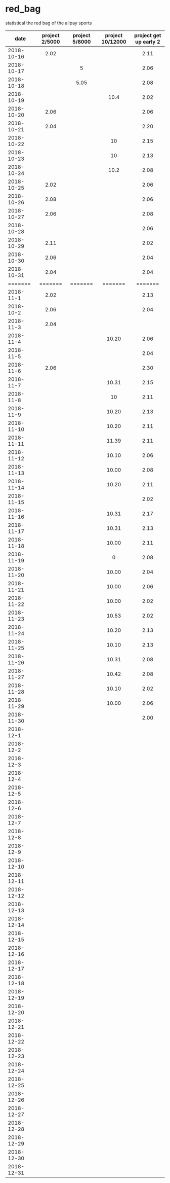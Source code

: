 # red_bag
statistical the red bag of the alipay sports



| date              | project 2/5000 |  project 5/8000  | project 10/12000   |  project get up early 2 |
| --------          | :-----:       | :----:          | :----:            |      :----:     |
| 2018-10-16        |  2.02       |                |                   |      2.11       |
| 2018-10-17        |            |  5               |                   |      2.06       |
| 2018-10-18        |            |  5.05            |                   |      2.08       |
| 2018-10-19        |            |                 |     10.4           |      2.02       |
| 2018-10-20        |   2.06      |                 |                   |      2.06       |
| 2018-10-21        |   2.04      |                 |                   |      2.20       |
| 2018-10-22        |             |                  |      10          |      2.15       |
| 2018-10-23        |             |                  |      10          |      2.13       |
| 2018-10-24        |             |                  |      10.2        |     2.08        |
| 2018-10-25        |      2.02   |                  |                  |     2.06        |
| 2018-10-26        |     2.08    |                  |                  |     2.06        |
| 2018-10-27        |       2.06  |                  |                  |     2.08        |
| 2018-10-28        |             |                  |                  |     2.06        |
| 2018-10-29        |     2.11    |                  |                  |    2.02         |
| 2018-10-30        |     2.06        |                  |                  |    2.04         |
| 2018-10-31        |     2.04        |                  |                  |    2.04         |
| =======           |  =======    |  =======         |    =======       |=======          |
| 2018-11-1        |      2.02       |                  |                    |    2.13        |
| 2018-10-2        |     2.06        |                  |                    |    2.04        |
| 2018-11-3        |      2.04       |                  |                    |                |
| 2018-11-4        |              |                   |         10.20           |    2.06        |
| 2018-11-5        |             |                  |                    |    2.04        |
| 2018-11-6        |      2.06       |              |                    |    2.30        |
| 2018-11-7        |             |                  |      10.31         |    2.15        |
| 2018-11-8        |             |                  |      10            |    2.11        |
| 2018-11-9        |             |                  |    10.20           |    2.13        |
| 2018-11-10        |             |                  |   10.20           |    2.11        |
| 2018-11-11        |             |                  |   11.39           |    2.11        |
| 2018-11-12        |             |                  |   10.10                |    2.06        |
| 2018-11-13        |             |                  |     10.00               |   2.08        |
| 2018-11-14        |             |                  |       10.20             |   2.11        |
| 2018-11-15        |             |                  |                    |   2.02        |
| 2018-11-16        |             |                  |         10.31           |   2.17        |
| 2018-11-17        |             |                  |           10.31         |       2.13    |
| 2018-11-18        |             |                  |            10.00        |        2.11   |
| 2018-11-19        |             |                  |      0              |          2.08      |
| 2018-11-20        |             |                  |      10.00              |          2.04      |
| 2018-11-21        |             |                  |       10.00             |           2.06     |
| 2018-11-22        |             |                  |        10.00            |          2.02      |
| 2018-11-23        |             |                  |         10.53           |         2.02       |
| 2018-11-24        |             |                  |         10.20           |         2.13       |
| 2018-11-25        |             |                  |           10.10         |          2.13      |
| 2018-11-26        |             |                  |          10.31          |        2.08        |
| 2018-11-27        |             |                  |          10.42        |        2.08        |
| 2018-11-28        |             |                  |          10.10          |        2.02      |
| 2018-11-29        |             |                  |          10.00         |        2.06     |
| 2018-11-30        |             |                  |                    |         2.00       |
| 2018-12-1        |             |                  |                    |                |
| 2018-12-2        |             |                  |                    |                |
| 2018-12-3        |             |                  |                    |                |
| 2018-12-4       |             |                  |                    |                |
| 2018-12-5        |             |                  |                    |                |
| 2018-12-6       |             |                  |                    |                |
| 2018-12-7      |             |                  |                    |                |
| 2018-12-8       |             |                  |                    |                |
| 2018-12-9        |             |                  |                    |                |
| 2018-12-10        |             |                  |                    |                |
| 2018-12-11        |             |                  |                    |                |
| 2018-12-12        |             |                  |                    |                |
| 2018-12-13        |             |                  |                    |                |
| 2018-12-14        |             |                  |                    |                |
| 2018-12-15        |             |                  |                    |                |
| 2018-12-16        |             |                  |                    |                |
| 2018-12-17        |             |                  |                    |                |
| 2018-12-18        |             |                  |                    |                |
| 2018-12-19        |             |                  |                    |                |
| 2018-12-20        |             |                  |                    |                |
| 2018-12-21        |             |                  |                    |                |
| 2018-12-22        |             |                  |                    |                |
| 2018-12-23        |             |                  |                    |                |
| 2018-12-24        |             |                  |                    |                |
| 2018-12-25        |             |                  |                    |                |
| 2018-12-26        |             |                  |                    |                |
| 2018-12-27        |             |                  |                    |                |
| 2018-12-28        |             |                  |                    |                |
| 2018-12-29        |             |                  |                    |                |
| 2018-12-30        |             |                  |                    |                |
| 2018-12-31        |             |                  |                    |                |
